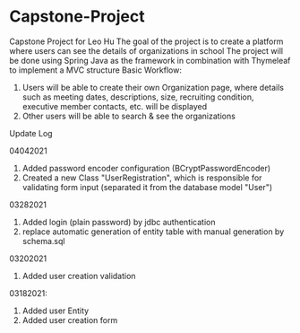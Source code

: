# Capstone-Project
Capstone Project for Leo Hu
The goal of the project is to create a platform where users can see the details of organizations in school
The project will be done using Spring Java as the framework in combination with Thymeleaf to implement a MVC structure
Basic Workflow:
1. Users will be able to create their own Organization page, where details such as meeting dates, descriptions, size, recruiting condition, executive member contacts, etc. will be displayed
2. Other users will be able to search & see the organizations


Update Log

04042021
1. Added password encoder configuration (BCryptPasswordEncoder)
2. Created a new Class "UserRegistration", which is responsible for validating form input (separated it from the database model "User")

03282021
1. Added login (plain password) by jdbc authentication
2. replace automatic generation of entity table with manual generation by schema.sql

03202021
1. Added user creation validation

03182021:
1. Added user Entity
2. Added user creation form
